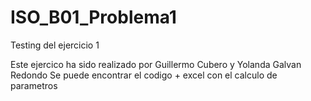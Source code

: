 # ISO_B01_Problema1
Testing del ejercicio 1

Este ejercico ha sido realizado por Guillermo Cubero y Yolanda Galvan Redondo 
Se puede encontrar el codigo + excel con el calculo de parametros 
